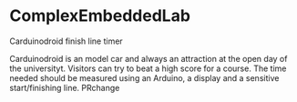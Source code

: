 # ComplexEmbeddedLab
Carduinodroid finish line timer

Carduinodroid is an model car and always an attraction at the open day of the universityt. Visitors can try to beat a high score for a course. The time needed should be measured using an Arduino, a display and a sensitive start/finishing line. 
PRchange
